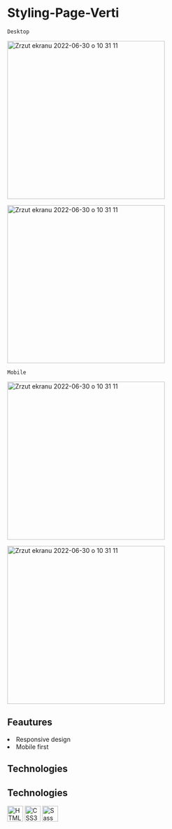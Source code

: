 # Styling-Page-Verti

`Desktop`
<p><img width="360" alt="Zrzut ekranu 2022-06-30 o 10 31 11" src="https://user-images.githubusercontent.com/94534923/177104931-91cd7307-caa5-47c0-bf52-2a161ecb100b.png"></p>
<p><img width="360" alt="Zrzut ekranu 2022-06-30 o 10 31 11" src="https://user-images.githubusercontent.com/94534923/177104957-d0d23736-5d2d-4c0f-9dc7-2de92ab162b5.png"></p>

`Mobile`
<p><img width="360" alt="Zrzut ekranu 2022-06-30 o 10 31 11" src="https://user-images.githubusercontent.com/94534923/177104964-bedd49fc-2381-4dab-a20f-512d9251b418.png"></p>
<p><img width="360" alt="Zrzut ekranu 2022-06-30 o 10 31 11" src="https://user-images.githubusercontent.com/94534923/177104968-fc4923e4-dfe7-4fcb-8abf-05001e0c368f.png"></p>


## Feautures
<li>Responsive design</li>
<li>Mobile first</li>

## Technologies
## Technologies
<a href="https://developer.mozilla.org/en-US/docs/Glossary/HTML5" target="_blank" rel="noreferrer"><img src="https://raw.githubusercontent.com/danielcranney/readme-generator/main/public/icons/skills/html5-colored.svg" width="36" height="36" alt="HTML5" /></a>
  <a href="https://www.w3.org/TR/CSS/#css" target="_blank" rel="noreferrer"><img src="https://raw.githubusercontent.com/danielcranney/readme-generator/main/public/icons/skills/css3-colored.svg" width="36" height="36" alt="CSS3" /></a>
<a href="https://sass-lang.com/" target="_blank" rel="noreferrer"><img src="https://raw.githubusercontent.com/danielcranney/readme-generator/main/public/icons/skills/sass-colored.svg" width="36" height="36" alt="Sass" /></a>
